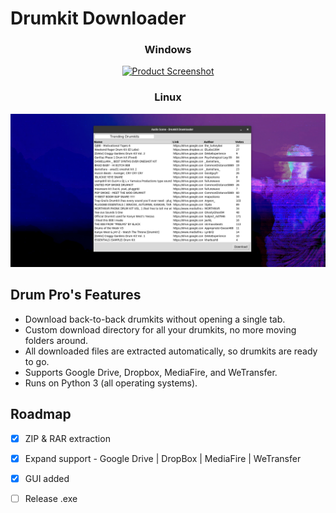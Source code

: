 <div id="top"></div>
<!-- PROJECT LOGO -->

<div>
<!--
  <a href="">
    <img src="logo.png" alt="Logo" width="225" height="52">
  </a>
-->


  <p align="center">
  <h1>Drumkit Downloader</h1>
  
 
<div align="center">

  ### Windows
  
  <a href="">
    <img src="https://github.com/jesusyanez/drum-pro/blob/main/screenshot.png?raw=true" alt="Product Screenshot">
  </a>
  
  ### Linux
  
  <a href="">
    <img src="https://raw.githubusercontent.com/jesusyanez/example-images/main/drumkitdl.png" alt="Product Screenshot">
  </a>
  
</div>
<!--
    <p><a href="https://jesusyanez.github.io/Techline/"><strong>Windows Download »</strong></a> * <a href="https://jesusyanez.github.io/Techline/"><strong>Linux Download »</strong></a></p>
  </p>
-->
</div>




<!-- ABOUT THE PROJECT -->


<h2>Drum Pro's Features</h2>

* Download back-to-back drumkits without opening a single tab.
* Custom download directory for all your drumkits, no more moving folders around.
* All downloaded files are extracted automatically, so drumkits are ready to go.
* Supports Google Drive, Dropbox, MediaFire, and WeTransfer.
* Runs on Python 3 (all operating systems).</br>




## Roadmap
- [X] ZIP & RAR extraction
- [X] Expand support - Google Drive | DropBox | MediaFire | WeTransfer
- [X] GUI added
- [ ] Release .exe




<!--
## Usage
-->




<!-- LICENSE 
## License

Distributed under the GPL-3.0 License. See `LICENSE.txt` for more information.

<p align="right">(<a href="#top">back to top</a>)</p> -->






<!-- ACKNOWLEDGMENTS -->
<!-- ## Acknowledgments


* [PRAW  (Python Reddit API Wrapper)](https://praw.readthedocs.io/en/stable/)
* [PANDAS](https://pandas.pydata.org/)


<p align="right">(<a href="#top">back to top</a>)</p> -->
